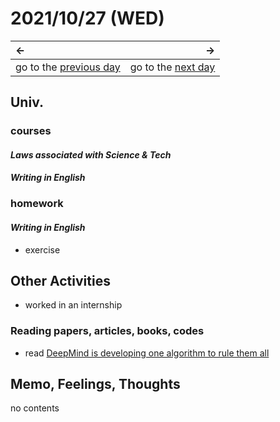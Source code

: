 # 2021/10/27 (WED)
|←|→|
|:---|---:|
go to the [previous day](./26th.md) | go to the [next day](./28th.md)

## Univ.
### courses
#### *Laws associated with Science & Tech*

#### *Writing in English*

### homework
#### *Writing in English*
- exercise

## Other Activities
- worked in an internship

### Reading papers, articles, books, codes
- read [DeepMind is developing one algorithm to rule them all](https://venturebeat.com/2021/10/12/deepmind-is-developing-one-algorithm-to-rule-them-all/)

## Memo, Feelings, Thoughts
no contents
